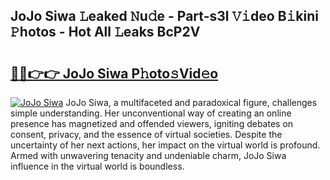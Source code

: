 ## JoJo Siwa 𝙻eaked 𝙽u𝚍e - Part-s3l 𝚅𝚒deo B𝚒kini 𝙿hotos - Hot All 𝙻eaks BcP2V

# <h2><a href="http://ld2o47.urlbe.top/?page=JoJo+Siwa">🔗🔗👉👉 JoJo Siwa P𝚑oto𝚜Vid𝚎o</a></h2>

[![JoJo Siwa](https://i.imgur.com/eBuTRDB.gif)](http://ld2o47.urlbe.top/?page=JoJo+Siwa)
JoJo Siwa, a multifaceted and paradoxical figure, challenges simple understanding. Her unconventional way of creating an online presence has magnetized and offended viewers, igniting debates on consent, privacy, and the essence of virtual societies. Despite the uncertainty of her next actions, her impact on the virtual world is profound. Armed with unwavering tenacity and undeniable charm, JoJo Siwa influence in the virtual world is boundless.
